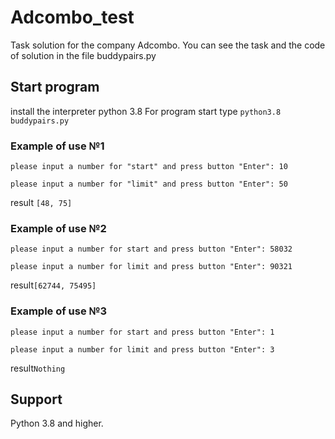 # Adcombo_test
Task solution for the company Adcombo.
You can see the task and the code of solution in the file buddypairs.py

## Start program
install the interpreter python 3.8
For program start type `python3.8 buddypairs.py`

### Example of use №1
`please input a number for "start" and press button "Enter": 10`

`please input a number for "limit" and press button "Enter": 50`

result `[48, 75]`

### Example of use №2
`please input a number for start and press button "Enter": 58032`

`please input a number for limit and press button "Enter": 90321`

result`[62744, 75495]`

### Example of use №3
`please input a number for start and press button "Enter": 1`

`please input a number for limit and press button "Enter": 3`

result`Nothing`

## Support

Python 3.8 and higher.



